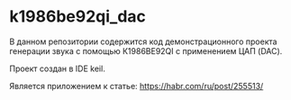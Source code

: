 # k1986be92qi_dac
В данном репозитории содержится код демонстрационного проекта генерации звука с помощью К1986ВЕ92QI с применением ЦАП (DAC).  

Проект создан в IDE keil.  

Является приложением к статье: https://habr.com/ru/post/255513/
